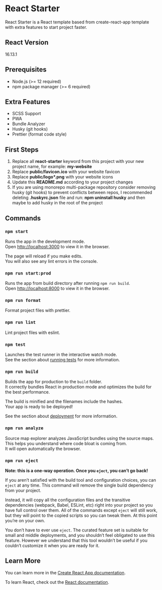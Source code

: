 # React Starter

React Starter is a React template based from create-react-app template with extra features to start project faster.

## React Version

16.13.1

## Prerequisites

- Node.js (>= 12 required)
- npm package manager (>= 6 required)

## Extra Features

- SCSS Support
- PWA
- Bundle Analyzer
- Husky (git hooks)
- Prettier (format code style)

## First Steps

1. Replace all **react-starter** keyword from this project with your new project name, for example: **my-website**
1. Replace **public/favicon.ico** with your website favicon
1. Replace **public/logo\*\.png** with your website icons
1. Update this **README.md** according to your project changes
1. If you are using monorepo multi-package repository consider removing husky (git hooks) to prevent conflicts between repos, I recommended deleting **.huskyrc.json** file and run: **npm uninstall husky** and then maybe to add husky in the root of the project

## Commands

### `npm start`

Runs the app in the development mode.<br />
Open [http://localhost:3000](http://localhost:3000) to view it in the browser.

The page will reload if you make edits.<br />
You will also see any lint errors in the console.

### `npm run start:prod`

Runs the app from build directory after running `npm run build`.<br />
Open [http://localhost:8000](http://localhost:8000) to view it in the browser.

### `npm run format`

Format project files with prettier.

### `npm run lint`

Lint project files with eslint.

### `npm test`

Launches the test runner in the interactive watch mode.<br />
See the section about [running tests](https://facebook.github.io/create-react-app/docs/running-tests) for more information.

### `npm run build`

Builds the app for production to the `build` folder.<br />
It correctly bundles React in production mode and optimizes the build for the best performance.

The build is minified and the filenames include the hashes.<br />
Your app is ready to be deployed!

See the section about [deployment](https://facebook.github.io/create-react-app/docs/deployment) for more information.

### `npm run analyze`

Source map explorer analyzes JavaScript bundles using the source maps.<br />
This helps you understand where code bloat is coming from.<br />
It will open automatically the browser.

### `npm run eject`

**Note: this is a one-way operation. Once you `eject`, you can’t go back!**

If you aren’t satisfied with the build tool and configuration choices, you can `eject` at any time. This command will remove the single build dependency from your project.

Instead, it will copy all the configuration files and the transitive dependencies (webpack, Babel, ESLint, etc) right into your project so you have full control over them. All of the commands except `eject` will still work, but they will point to the copied scripts so you can tweak them. At this point you’re on your own.

You don’t have to ever use `eject`. The curated feature set is suitable for small and middle deployments, and you shouldn’t feel obligated to use this feature. However we understand that this tool wouldn’t be useful if you couldn’t customize it when you are ready for it.

## Learn More

You can learn more in the [Create React App documentation](https://facebook.github.io/create-react-app/docs/getting-started).

To learn React, check out the [React documentation](https://reactjs.org/).
